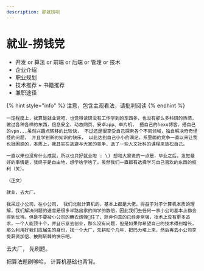 ```yaml
---
description: 那就捞呗
---
```


# 就业-捞钱党

* 开发 or 算法 or 前端 or 后端 or 管理 or 技术
* 企业介绍
* 职业规划
* 技术推荐 + 书籍推荐
* 兼职途径

{% hint style="info" %}
注意，包含主观看法，请批判阅读
{% endhint %}

    一定程度上，我算是就业党吧，也觉得读研没有工作学到的东西多，也没有那么多科研的热情， 做过各种各样的东西，信息安全、动态网页、安卓app、单片机， 搭自己的hexo博客，搭自己的vpn...虽然兴趣点转移的比较快， 不过还是很享受自己探索各个不同领域，独自解决奇奇怪怪的问题， 并且学到新的知识的快乐， 以此达到自己小小的满足。系里面的竞争一直以来让我也挺困惑的，本质上，我其实在逃避与大家的竞争，选了一些人文社科的课程来放松自己。

    一直以来也没有什么成就，所以也只好就业啦 : \) 想和大家说的一点是，毕业之后，发觉最好的事情是，我终于是自由地，想学啥学啥了。虽然我们一直都有选择学习自己喜欢的东西的权利（笑）。

    （正文）

    就业，去大厂。

    我呆过小公司，在小公司， 我们北航计算机的，基本上都是大佬。得益于对于计算机本质的理解，我们解决问题的速度是很多半路出家的同学的数倍，因此我们去任何一家小公司基本上都会得到优待。但是不要被小公司的糖衣炮弹🐯住了，除非你真的已经非常强，技术上没有更多追求，一个人能顶十个，并且乐意去创业，那么没有问题，但是如果你希望自己的技术得到增长，那么利用好我们应届生的身份，找一个大厂，先耕耘个几年，把码力堆上来，然后再去小公司享受薪资加倍、披荆斩棘的快乐吧。

   去大厂， 先刷题。

   把算法题刷够哈， 计算机基础也背背。





